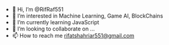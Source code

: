 - 👋 Hi, I’m @RifRaf551
- 👀 I’m interested in Machine Learning, Game AI, BlockChains
- 🌱 I’m currently learning JavaScript
- 💞️ I’m looking to collaborate on ...
- 📫 How to reach me rifatshahriar551@gmail.com

<!---
RifRaf551/RifRaf551 is a ✨ special ✨ repository because its `README.md` (this file) appears on your GitHub profile.
You can click the Preview link to take a look at your changes.
--->
